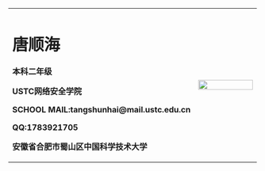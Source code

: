 <table border="0">
  <tr>
    <td wideth="75%">
      <h1>唐顺海</h1>
      <p><b>本科二年级</b></p>
      <p><b>USTC网络安全学院</b></p>
      <p><b>SCHOOL MAIL:tangshunhai@mail.ustc.edu.cn</b></p>
      <p><b>QQ:1783921705</b></p>
      <p><b>安徽省合肥市蜀山区中国科学技术大学</b></p>
    </td>
    <td width="25%">
      <img src="/1621436603519.jpeg" width="100%"> 
    </td>
  </tr>
  </table>
